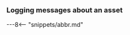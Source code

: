 <!-- SPDX-License-Identifier: CC-BY-4.0 -->
<!-- Copyright Contributors to the ODPi Egeria project. -->

### Logging messages about an asset




---8<-- "snippets/abbr.md"